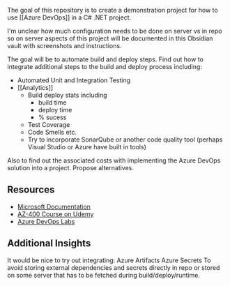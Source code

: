 The goal of this repository is to create a demonstration project for how to use [[Azure DevOps]] in a C# .NET project.

I'm unclear how much configuration needs to be done on server vs in repo so on server aspects of this project will be documented in this Obsidian vault with screenshots and instructions.

The goal will be to automate build and deploy steps. Find out how to integrate additional steps to the build and deploy process including:
- Automated Unit and Integration Testing
- [[Analytics]]
	- Build deploy stats including 
		- build time
		- deploy time
		- % sucess
	- Test Coverage
	- Code Smells etc.
	- Try  to incorporate SonarQube or another code quality tool (perhaps Visual Studio or Azure have built in tools)

Also to find out the associated costs with implementing the Azure DevOps solution into a project. Propose alternatives.

## Resources
- [Microsoft Documentation](https://learn.microsoft.com/en-us/azure/devops)
- [AZ-400 Course on Udemy](https://www.udemy.com/course/azure100/?src=sac&kw=AZ-400+Designing+and)
- [Azure DevOps Labs](https://www.azuredevopslabs.com/)

## Additional Insights
It would be nice to try out integrating:
Azure Artifacts
Azure Secrets
To avoid storing external dependencies and secrets directly in repo or stored on some server that has to be fetched during build/deploy/runtime.